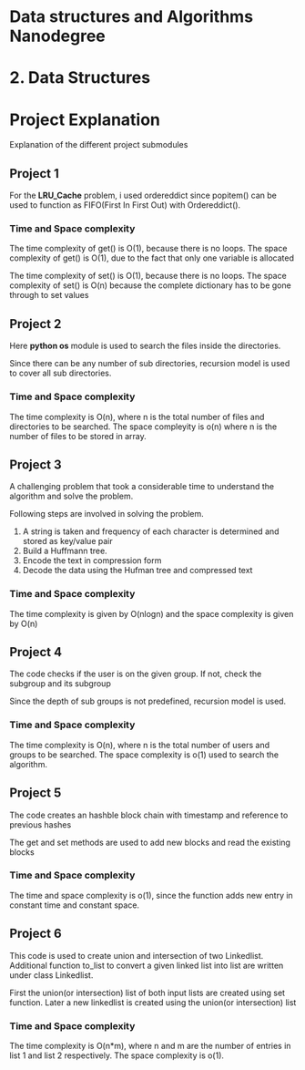 # Data structures and Algorithms Nanodegree

# 2. Data Structures

# Project Explanation
Explanation of the different project submodules

## Project 1
For the __LRU_Cache__ problem, i used ordereddict since popitem() can be used to function as FIFO(First In First Out) with Ordereddict().

### Time and Space complexity
The time complexity of get() is O(1), because there is no loops. The space complexity of get() is O(1), due to the fact that only one variable is allocated

The time complexity of set() is O(1), because there is no loops. The space complexity of set() is O(n) because the complete dictionary has to be gone through to set values

## Project 2
Here __python os__ module is used to search the files inside the directories. 

Since there can be any number of sub directories, recursion model is used to cover all sub directories.

### Time and Space complexity
The time complexity is O(n), where n is the total number of files and directories to be searched. The space compleyity is o(n) where n is the number of files to be stored in array.

## Project 3
A challenging problem that took a considerable time to understand the algorithm and solve the problem.

Following steps are involved in solving the problem.

1. A string is taken and frequency of each character is determined and stored as key/value pair
2. Build a Huffmann tree.
3. Encode the text in compression form
4. Decode the data using the Hufman tree and compressed text

### Time and Space complexity
The time complexity is given by O(nlogn) and the space complexity is given by O(n)

## Project 4
The code checks if the user is on the given group. If not, check the subgroup and its subgroup

Since the depth of sub groups is not predefined, recursion model is used.

### Time and Space complexity
The time complexity is O(n), where n is the total number of users and groups to be searched. The space complexity is o(1) used to search the algorithm.

## Project 5
The code creates an hashble block chain with timestamp and reference to previous hashes

The get and set methods are used to add new blocks and read the existing blocks

### Time and Space complexity
The time and space complexity is o(1), since the function adds new entry in constant time and constant space.

## Project 6

This code is used to create union and intersection of two Linkedlist. Additional function to_list to convert a given linked list into list are written under class Linkedlist.

First the union(or intersection) list of both input lists are created using set function. Later a new linkedlist is created using the union(or intersection) list

### Time and Space complexity
The time complexity is O(n*m), where n and m are the number of entries in list 1 and list 2 respectively. The space complexity is o(1).
